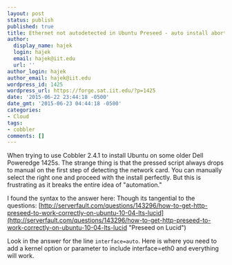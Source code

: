 ```yaml
---
layout: post
status: publish
published: true
title: Ethernet not autodetected in Ubuntu Preseed - auto install aborts
author:
  display_name: hajek
  login: hajek
  email: hajek@iit.edu
  url: ''
author_login: hajek
author_email: hajek@iit.edu
wordpress_id: 1425
wordpress_url: https://forge.sat.iit.edu/?p=1425
date: '2015-06-22 23:44:18 -0500'
date_gmt: '2015-06-23 04:44:18 -0500'
categories:
- Cloud
tags:
- cobbler
comments: []
---
```

When trying to use Cobbler 2.4.1 to install Ubuntu on some older Dell Poweredge 1425s. The strange thing is that the pressed script always drops to manual on the first step of detecting the network card.   You can manually select the right one and proceed with the install perfectly.  But this is frustrating as it breaks the entire idea of "automation."

I found the syntax to the answer here:  Though its tangential to the questions:
[http://serverfault.com/questions/143296/how-to-get-http-preseed-to-work-correctly-on-ubuntu-10-04-lts-lucid](http://serverfault.com/questions/143296/how-to-get-http-preseed-to-work-correctly-on-ubuntu-10-04-lts-lucid "Preseed on Lucid")

Look in the answer for the line ```interface=auto```. Here is where you need to add a kernel option or parameter to include interface=eth0 and everything will work.
